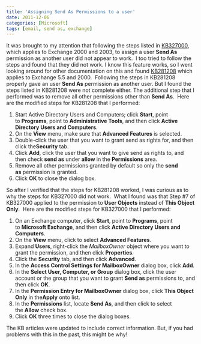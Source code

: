 ```yaml
---
title: 'Assigning Send As Permissions to a user'
date: 2011-12-06
categories: [Microsoft]
tags: [email, send as, exchange]
---
```


It was brought to my attention that following the steps listed in [KB327000](http://support.microsoft.com/?kbid=327000), which applies to Exchange 2000 and 2003, to assign a user **Send As** permission as another user did not appear to work.  I too tried to follow the steps and found that they did not work. I know this feature works, so I went looking around for other documentation on this and found [KB281208](http://support.microsoft.com/?kbid=281208) which applies to Exchange 5.5 and 2000.  Following the steps in KB281208 properly gave an user **Send As** permission as another user. But I found the steps listed in KB281208 were not complete either. The additional step that I performed was to remove all other permissions other than **Send As**.  Here are the modified steps for KB281208 that I performed:

1. Start Active Directory Users and Computers; click **Start**, point to **Programs**, point to **Administrative Tools**, and then click **Active Directory Users and Computers**.
2. On the **View** menu, make sure that **Advanced Features** is selected.
3. Double-click the user that you want to grant send as rights for, and then click the**Security** tab.
4. Click **Add**, click the user that you want to give send as rights to, and then check **send as** under **allow** in the **Permissions** area.
5. Remove all other permissions granted by default so only the **send as** permission is granted.
6. Click **OK** to close the dialog box.


So after I verified that the steps for KB281208 worked, I was curious as to why the steps for KB327000 did not work.  What I found was that Step #7 of KB327000 applied to the permission to **User Objects** instead of **This Object Only**.  Here are the modified steps for KB327000 that I performed:

1. On an Exchange computer, click **Start**, point to **Programs**, point to **Microsoft Exchange**, and then click **Active Directory Users and Computers**.
2. On the **View** menu, click to select **Advanced Features**.
3. Expand **Users**, right-click the <em>MailboxOwner</em> object where you want to grant the permission, and then click **Properties**.
4. Click the **Security** tab, and then click **Advanced**.
5. In the **Access Control Settings for MailboxOwner** dialog box, click **Add**.
6. In the **Select User, Computer, or Group** dialog box, click the user account or the group that you want to grant **Send as** permissions to, and then click **OK**.
7. In the **Permission Entry for MailboxOwner** dialog box, click **This Object Only** in the**Apply** onto list.
8. In the **Permissions** list, locate **Send As**, and then click to select the **Allow** check box.
9. Click **OK** three times to close the dialog boxes.

The KB articles were updated to include correct information. But, if you had problems with this in the past, this might be why!
